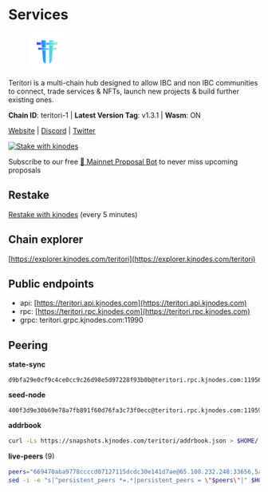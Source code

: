 # Services

<figure><img src="https://raw.githubusercontent.com/kj89/cosmos-images/main/logos/teritori.png" alt=""><figcaption></figcaption></figure>

Teritori is a multi-chain hub designed to allow IBC and non IBC communities  to connect, trade services & NFTs, launch new projects & build further existing ones.

**Chain ID**: teritori-1 | **Latest Version Tag**: v1.3.1 | **Wasm**: ON

[Website](https://teritori.com) | [Discord](https://discord.gg/teritori) | [Twitter](https://twitter.com/TeritoriNetwork)

[![Stake with kjnodes](https://i.ibb.co/cr44Q8j/button-stake-with-kjnodes.png)](https://restake.app/teritori/torivaloper184ln03hkpt75uhrrr26f66kvcqvf4yn4nc2xjm)

Subscribe to our free [🤖 Mainnet Proposal Bot](https://t.me/kjnodes_proposal_bot) to never miss upcoming proposals

## Restake

[Restake with kjnodes](https://restake.app/teritori/torivaloper184ln03hkpt75uhrrr26f66kvcqvf4yn4nc2xjm) (every 5 minutes)
## Chain explorer
[https://explorer.kjnodes.com/teritori](https://explorer.kjnodes.com/teritori)

## Public endpoints

* api: [https://teritori.api.kjnodes.com](https://teritori.api.kjnodes.com)
* rpc: [https://teritori.rpc.kjnodes.com](https://teritori.rpc.kjnodes.com)
* grpc: teritori.grpc.kjnodes.com:11990

## Peering

**state-sync**

```text
d9bfa29e0cf9c4ce0cc9c26d98e5d97228f93b0b@teritori.rpc.kjnodes.com:11956
```

**seed-node**

```text
400f3d9e30b69e78a7fb891f60d76fa3c73f0ecc@teritori.rpc.kjnodes.com:11959
```

**addrbook**
```bash
curl -Ls https://snapshots.kjnodes.com/teritori/addrbook.json > $HOME/.teritorid/config/addrbook.json
```

**live-peers** (9)
```bash
peers="669470aba9778ccccd07127115dcdc30e141d7ae@65.108.232.248:33656,5a98d637a16b16bf425a4a785c9d11a7d1e5b8a0@65.21.131.215:26736,41caa4106f68977e3a5123e56f57934a2d34a1c1@185.16.38.210:27166,3bd3a20d7c8a26a20927289a7a6bffecf71de53e@51.81.155.97:10856,106490318e51355bc6d72e7941a0080f8b8256b9@185.16.39.14:26656,d9bfa29e0cf9c4ce0cc9c26d98e5d97228f93b0b@65.109.88.38:11956,04fca92ca1dddd2f006bcb9fc2f6e6567c8c46c3@51.89.40.85:27656,9a215b682a48dfc0435c590e945c9c2c07915ca8@65.21.170.3:26656,6060a7c4f09dd7315f2c59b0c516f71e6e719a76@51.89.7.234:26642"
sed -i -e "s|^persistent_peers *=.*|persistent_peers = \"$peers\"|" $HOME/.teritorid/config/config.toml
```
